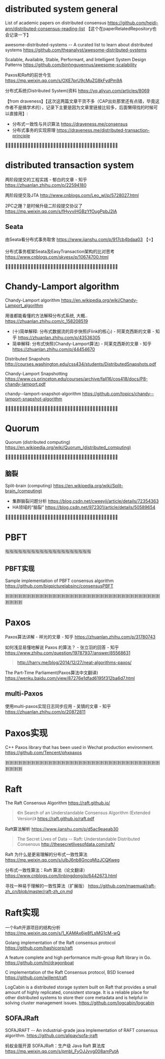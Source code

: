 
# distributed system general

List of academic papers on distributed consensus https://github.com/heidi-ann/distributed-consensus-reading-list 【这个在paperRelatedRepository也会记录一下】

awesome-distributed-systems -- A curated list to learn about distributed systems https://github.com/theanalyst/awesome-distributed-systems

Scalable, Available, Stable, Performant, and Intelligent System Design Patterns https://github.com/binhnguyennus/awesome-scalability

Paxos和Raft的前世今生 https://mp.weixin.qq.com/s/OXE7prU9cMuZG8kFydPm9A

分布式系统(Distributed System)资料 https://yq.aliyun.com/articles/8069

【from draveness】【这次这两篇文章干货不多（CAP出处那里还有点错，毕竟这作者不是搞学术的），记录下主要是因为文章里链接比较多，后面懒得找的时候可以直接用】:
- 分布式一致性与共识算法 https://draveness.me/consensus
- 分布式事务的实现原理 https://draveness.me/distributed-transaction-principle

:couple::couple::couple::couple::couple::couple::couple::couple::couple::couple::couple::couple::couple::couple::couple::couple::couple::couple::couple::couple::couple::couple::couple::couple::couple::couple::couple::couple::couple::couple::couple::couple::couple::couple::couple::couple::couple::couple::couple::couple:

# distributed transaction system

两阶段提交的工程实践 - 郁白的文章 - 知乎
https://zhuanlan.zhihu.com/p/22594180

两阶段提交及JTA http://www.cnblogs.com/Leo_wl/p/5728027.html

2PC之踵？是时候升级二阶段提交协议了 https://mp.weixin.qq.com/s/fHyvviHGBzYfOugPpbJ2lA

## Seata

由Seata看分布式事务取舍 https://www.jianshu.com/p/917cb4bdaa03 【:star:】

分布式事务框架Seata及EasyTransaction架构的比对思考 https://www.cnblogs.com/skyesx/p/10674700.html

:couple::couple::couple::couple::couple::couple::couple::couple::couple::couple::couple::couple::couple::couple::couple::couple::couple::couple::couple::couple::couple::couple::couple::couple::couple::couple::couple::couple::couple::couple::couple::couple::couple::couple::couple::couple::couple::couple::couple::couple:

# Chandy-Lamport algorithm

Chandy-Lamport algorithm https://en.wikipedia.org/wiki/Chandy-Lamport_algorithm

用谁都能看懂的方法解释分布式系统, 大概.. https://zhuanlan.zhihu.com/c_158208519
- (十)简单解释: 分布式数据流的异步快照(Flink的核心) - 阿莱克西斯的文章 - 知乎 https://zhuanlan.zhihu.com/p/43536305
- 简单解释: 分布式快照(Chandy-Lamport算法) - 阿莱克西斯的文章 - 知乎 https://zhuanlan.zhihu.com/p/44454670

Distributed Snapshots http://courses.washington.edu/css434/students/DistributedSnapshots.pdf

Chandy-Lamport Snapshotting https://www.cs.princeton.edu/courses/archive/fall16/cos418/docs/P8-chandy-lamport.pdf

chandy--lamport-snapshot-algorithm https://github.com/topics/chandy--lamport-snapshot-algorithm

:couple::couple::couple::couple::couple::couple::couple::couple::couple::couple::couple::couple::couple::couple::couple::couple::couple::couple::couple::couple::couple::couple::couple::couple::couple::couple::couple::couple::couple::couple::couple::couple::couple::couple::couple::couple::couple::couple::couple::couple:

# Quorum

Quorum (distributed computing) https://en.wikipedia.org/wiki/Quorum_(distributed_computing)


:couple::couple::couple::couple::couple::couple::couple::couple::couple::couple::couple::couple::couple::couple::couple::couple::couple::couple::couple::couple::couple::couple::couple::couple::couple::couple::couple::couple::couple::couple::couple::couple::couple::couple::couple::couple::couple::couple::couple::couple:

## 脑裂

Split-brain (computing) https://en.wikipedia.org/wiki/Split-brain_(computing)

- 集群脑裂问题分析 https://blog.csdn.net/cweeyii/article/details/72354363
- HA领域的“脑裂” https://blog.csdn.net/972301/article/details/50589654

:couple::couple::couple::couple::couple::couple::couple::couple::couple::couple::couple::couple::couple::couple::couple::couple::couple::couple::couple::couple::couple::couple::couple::couple::couple::couple::couple::couple::couple::couple::couple::couple::couple::couple::couple::couple::couple::couple::couple::couple:

# PBFT

:u6307::u6307::u6307::u6307::u6307::u6307::u6307::u6307::u6307::u6307::u6307::u6307::u6307::u6307::u6307::u6307::u6307::u6307::u6307::u6307:

## PBFT实现

Sample implementation of PBFT consensus algorithm https://github.com/bigpicturelabsinc/consensusPBFT

:u5272::u5272::u5272::u5272::u5272::u5272::u5272::u5272::u5272::u5272::u5272::u5272::u5272::u5272::u5272::u5272::u5272::u5272::u5272::u5272::u5272::u5272::u5272::u5272::u5272::u5272::u5272::u5272::u5272::u5272::u5272::u5272::u5272::u5272::u5272::u5272::u5272::u5272::u5272::u5272:

# Paxos

Paxos算法详解 - 祥光的文章 - 知乎 https://zhuanlan.zhihu.com/p/31780743

如何浅显易懂地解说 Paxos 的算法？ - 张立羽的回答 - 知乎 https://www.zhihu.com/question/19787937/answer/85568631
> http://harry.me/blog/2014/12/27/neat-algorithms-paxos/

The Part-Time Parliament(Paxos算法中文翻译) https://wenku.baidu.com/view/87276e1dfad6195f312ba6d7.html

## multi-Paxos

使用multi-paxos实现日志同步应用 - 吴镝的文章 - 知乎
https://zhuanlan.zhihu.com/p/20872811

# Paxos实现

C++ Paxos library that has been used in Wechat production environment. https://github.com/Tencent/phxpaxos

:u5272::u5272::u5272::u5272::u5272::u5272::u5272::u5272::u5272::u5272::u5272::u5272::u5272::u5272::u5272::u5272::u5272::u5272::u5272::u5272::u5272::u5272::u5272::u5272::u5272::u5272::u5272::u5272::u5272::u5272::u5272::u5272::u5272::u5272::u5272::u5272::u5272::u5272::u5272::u5272:

# Raft

The Raft Consensus Algorithm https://raft.github.io/
> 《In Search of an Understandable Consensus Algorithm (Extended Version)》 https://raft.github.io/raft.pdf

Raft算法解析 https://www.jianshu.com/p/d5ac9eaeab30
> The Secret Lives of Data -- Raft: Understandable Distributed Consensus http://thesecretlivesofdata.com/raft/

Raft 为什么是更易理解的分布式一致性算法 https://mp.weixin.qq.com/s/ulbJ6nb8GncqMizJCQKweg

分布式一致性算法：Raft 算法（论文翻译） https://www.cnblogs.com/linbingdong/p/6442673.html

寻找一种易于理解的一致性算法（扩展版） https://github.com/maemual/raft-zh_cn/blob/master/raft-zh_cn.md

# Raft实现

一个Raft开源项目的结构分析 https://mp.weixin.qq.com/s/1_KAMAx6je8fLsMG1cM-wQ

Golang implementation of the Raft consensus protocol https://github.com/hashicorp/raft

A feature complete and high performance multi-group Raft library in Go. https://github.com/lni/dragonboat

C implementation of the Raft Consensus protocol, BSD licensed https://github.com/willemt/raft

LogCabin is a distributed storage system built on Raft that provides a small amount of highly replicated, consistent storage. It is a reliable place for other distributed systems to store their core metadata and is helpful in solving cluster management issues. https://github.com/logcabin/logcabin

## SOFAJRaft

SOFAJRAFT -- An industrial-grade java implementation of RAFT consensus algorithm. https://github.com/alipay/sofa-jraft

蚂蚁金服开源 SOFAJRaft：生产级 Java Raft 算法库 https://mp.weixin.qq.com/s/pmbI_FyOJJyvg008amPutA
